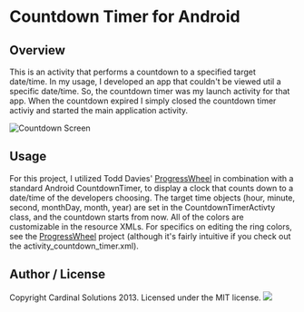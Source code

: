 # Countdown Timer for Android

## Overview

This is an activity that performs a countdown to a specified target date/time.  In my usage, I developed an app that couldn't be viewed util a specific date/time.  So, the countdown timer was my launch activity for that app.  When the countdown expired I simply closed the countdown timer activiy and started the main application activity.

![Countdown Screen](https://github.com/CardinalNow/Android-CountdownTimer/blob/master/img/countdown.png)

## Usage

For this project, I utilized Todd Davies' [ProgressWheel](https://github.com/Todd-Davies/ProgressWheel) in combination with a standard Android CountdownTimer, to display a clock that counts down to a date/time of the developers choosing.  The target time objects (hour, minute, second, monthDay, month, year) are set in the CountdownTimerActivty class, and the countdown starts from now.  All of the colors are customizable in the resource XMLs.  For specifics on editing the ring colors, see the [ProgressWheel](https://github.com/Todd-Davies/ProgressWheel) project (although it's fairly intuitive if you check out the activity_countdown_timer.xml).

## Author / License

Copyright Cardinal Solutions 2013. Licensed under the MIT license.
<img src="https://raw.github.com/CardinalNow/NSURLConnection-Debug/master/logo_footer.png"/>
